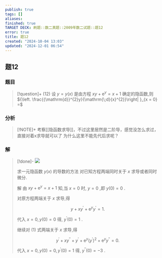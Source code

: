 ```yaml
---
publish: true
tags: []
aliases: 
finished: true
TARGET DECK: 刷题::数二真题::2009年数二试题::题12
error: true
title: 题12
created: "2024-10-04 13:03"
updated: "2024-12-01 06:54"
---
```

## 题12
### 题目
> [!question]+
> (12) 设 $y = y\left( x\right)$ 是由方程 ${xy} + {\mathrm{e}}^{y} = x + 1$ 确定的隐函数,则 ${\left. \frac{{\mathrm{d}}^{2}y}{\mathrm{\;d}{x}^{2}}\right| }_{x = 0} =$
### 分析
> [!NOTE]+
> 考察[[隐函数求导]]，不过这里居然是二阶导，感觉没怎么求过，直接对着x求导就可以了
> 为什么这里不能先代后求呢？
### 解
> [!done]-
> ![](https://img.hwenyi.live/202410290315221.webp)
> 
> 求一元隐函数 $y\left( x\right)$ 的导数的方法 对已知方程两端同时关于 $x$ 求导或者同时微分.
> 
> 解 由 ${xy} + {\mathrm{e}}^{y} = x + 1$ 知,当 $x = 0$ 时, $y = 0$ ,即 $y\left( 0\right)  = 0$ .
> 
> 对原方程两端关于 $x$ 求导,得
> 
> $$
> y + x{y}^{\prime } + {\mathrm{e}}^{y}{y}^{\prime } = 1. \tag{1}
> $$
> 
> 代入 $x = 0,y\left( 0\right)  = 0$ 得, ${y}^{\prime }\left( 0\right)  = 1$ .
> 
> 继续对 (1) 式两端关于 $x$ 求导,得
> 
> $$
> {y}^{\prime } + x{y}^{\prime \prime } + {y}^{\prime } + {\mathrm{e}}^{y}{\left( {y}^{\prime }\right) }^{2} + {\mathrm{e}}^{y}{y}^{\prime \prime } = 0.
> $$
> 
> 代入 $x = 0,y\left( 0\right)  = 0,{y}^{\prime }\left( 0\right)  = 1$ 得, ${y}^{\prime \prime }\left( 0\right)  =  - 3$ .
